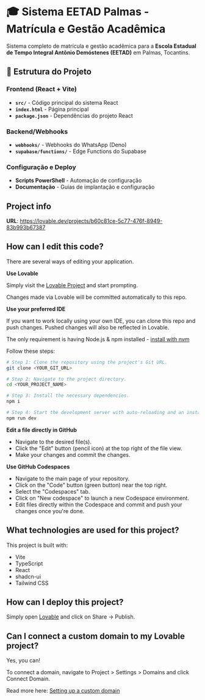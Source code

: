 # 🎓 Sistema EETAD Palmas - Matrícula e Gestão Acadêmica

Sistema completo de matrícula e gestão acadêmica para a **Escola Estadual de Tempo Integral Antônio Demóstenes (EETAD)** em Palmas, Tocantins.

## 📁 Estrutura do Projeto

### Frontend (React + Vite)
- **`src/`** - Código principal do sistema React
- **`index.html`** - Página principal
- **`package.json`** - Dependências do projeto React

### Backend/Webhooks
- **`webhooks/`** - Webhooks do WhatsApp (Deno)
- **`supabase/functions/`** - Edge Functions do Supabase

### Configuração e Deploy
- **Scripts PowerShell** - Automação de configuração
- **Documentação** - Guias de implantação e configuração

## Project info

**URL**: https://lovable.dev/projects/b60c81ce-5c77-476f-8949-83b993b67387

## How can I edit this code?

There are several ways of editing your application.

**Use Lovable**

Simply visit the [Lovable Project](https://lovable.dev/projects/b60c81ce-5c77-476f-8949-83b993b67387) and start prompting.

Changes made via Lovable will be committed automatically to this repo.

**Use your preferred IDE**

If you want to work locally using your own IDE, you can clone this repo and push changes. Pushed changes will also be reflected in Lovable.

The only requirement is having Node.js & npm installed - [install with nvm](https://github.com/nvm-sh/nvm#installing-and-updating)

Follow these steps:

```sh
# Step 1: Clone the repository using the project's Git URL.
git clone <YOUR_GIT_URL>

# Step 2: Navigate to the project directory.
cd <YOUR_PROJECT_NAME>

# Step 3: Install the necessary dependencies.
npm i

# Step 4: Start the development server with auto-reloading and an instant preview.
npm run dev
```

**Edit a file directly in GitHub**

- Navigate to the desired file(s).
- Click the "Edit" button (pencil icon) at the top right of the file view.
- Make your changes and commit the changes.

**Use GitHub Codespaces**

- Navigate to the main page of your repository.
- Click on the "Code" button (green button) near the top right.
- Select the "Codespaces" tab.
- Click on "New codespace" to launch a new Codespace environment.
- Edit files directly within the Codespace and commit and push your changes once you're done.

## What technologies are used for this project?

This project is built with:

- Vite
- TypeScript
- React
- shadcn-ui
- Tailwind CSS

## How can I deploy this project?

Simply open [Lovable](https://lovable.dev/projects/b60c81ce-5c77-476f-8949-83b993b67387) and click on Share -> Publish.

## Can I connect a custom domain to my Lovable project?

Yes, you can!

To connect a domain, navigate to Project > Settings > Domains and click Connect Domain.

Read more here: [Setting up a custom domain](https://docs.lovable.dev/tips-tricks/custom-domain#step-by-step-guide)
